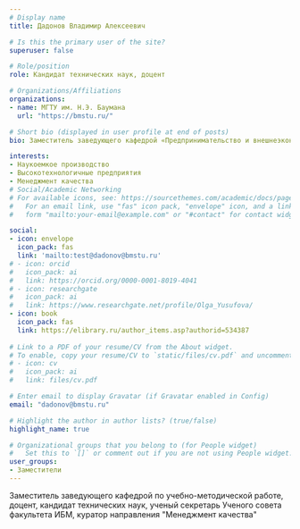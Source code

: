 ```yaml
---
# Display name
title: Дадонов Владимир Алексеевич

# Is this the primary user of the site?
superuser: false

# Role/position
role: Кандидат технических наук, доцент

# Organizations/Affiliations
organizations:
- name: МГТУ им. Н.Э. Баумана
  url: "https://bmstu.ru/"

# Short bio (displayed in user profile at end of posts)
bio: Заместитель заведующего кафедрой «Предпринимательство и внешнеэкономическая деятельность» (ИБМ-6) МГТУ им. Н.Э. Баумана.

interests:
- Наукоемкое производство
- Высокотехнологичные предприятия
- Менеджмент качества
# Social/Academic Networking
# For available icons, see: https://sourcethemes.com/academic/docs/page-builder/#icons
#   For an email link, use "fas" icon pack, "envelope" icon, and a link in the
#   form "mailto:your-email@example.com" or "#contact" for contact widget.

social:
- icon: envelope
  icon_pack: fas
  link: 'mailto:test@dadonov@bmstu.ru'
# - icon: orcid
#   icon_pack: ai
#   link: https://orcid.org/0000-0001-8019-4041
# - icon: researchgate
#   icon_pack: ai
#   link: https://www.researchgate.net/profile/Olga_Yusufova/ 
- icon: book
  icon_pack: fas
  link: https://elibrary.ru/author_items.asp?authorid=534387
  
# Link to a PDF of your resume/CV from the About widget.
# To enable, copy your resume/CV to `static/files/cv.pdf` and uncomment the lines below.
# - icon: cv
#   icon_pack: ai
#   link: files/cv.pdf

# Enter email to display Gravatar (if Gravatar enabled in Config)
email: "dadonov@bmstu.ru"

# Highlight the author in author lists? (true/false)
highlight_name: true

# Organizational groups that you belong to (for People widget)
#   Set this to `[]` or comment out if you are not using People widget.
user_groups:
- Заместители
---
```


Заместитель заведующего кафедрой по учебно-методической работе, доцент, кандидат технических наук, ученый секретарь Ученого совета факультета ИБМ, куратор направления "Менеджмент качества"

